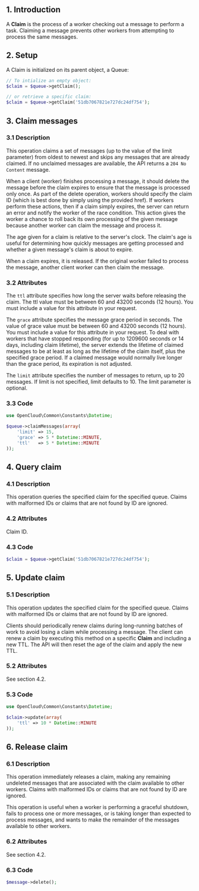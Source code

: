 ## 1. Introduction

A __Claim__ is the process of a worker checking out a message to perform a task. Claiming a message prevents other
workers from attempting to process the same messages.

## 2. Setup

A Claim is initialized on its parent object, a Queue:

```php
// To intialize an empty object:
$claim = $queue->getClaim();

// or retrieve a specific claim:
$claim = $queue->getClaim('51db7067821e727dc24df754');
```

## 3. Claim messages

### 3.1 Description

This operation claims a set of messages (up to the value of the limit parameter) from oldest to newest and skips any
messages that are already claimed. If no unclaimed messages are available, the API returns a `204 No Content` message.

When a client (worker) finishes processing a message, it should delete the message before the claim expires to ensure
that the message is processed only once. As part of the delete operation, workers should specify the claim ID (which is
best done by simply using the provided href). If workers perform these actions, then if a claim simply expires, the
server can return an error and notify the worker of the race condition. This action gives the worker a chance to roll
back its own processing of the given message because another worker can claim the message and process it.

The age given for a claim is relative to the server's clock. The claim's age is useful for determining how quickly
messages are getting processed and whether a given message's claim is about to expire.

When a claim expires, it is released. If the original worker failed to process the message, another client worker can
then claim the message.

### 3.2 Attributes

The `ttl` attribute specifies how long the server waits before releasing the claim. The ttl value must be between 60 and
43200 seconds (12 hours). You must include a value for this attribute in your request.

The `grace` attribute specifies the message grace period in seconds. The value of grace value must be between 60 and
43200 seconds (12 hours). You must include a value for this attribute in your request. To deal with workers that have
stopped responding (for up to 1209600 seconds or 14 days, including claim lifetime), the server extends the lifetime of
claimed messages to be at least as long as the lifetime of the claim itself, plus the specified grace period. If a
claimed message would normally live longer than the grace period, its expiration is not adjusted.

The `limit` attribute specifies the number of messages to return, up to 20 messages. If limit is not specified, limit
 defaults to 10. The limit parameter is optional.

### 3.3 Code

```php
use OpenCloud\Common\Constants\Datetime;

$queue->claimMessages(array(
    'limit' => 15,
    'grace' => 5 * Datetime::MINUTE,
    'ttl'   => 5 * Datetime::MINUTE
));
```

## 4. Query claim

### 4.1 Description

This operation queries the specified claim for the specified queue. Claims with malformed IDs or claims that are not
found by ID are ignored.

### 4.2 Attributes

Claim ID.

### 4.3 Code

```php
$claim = $queue->getClaim('51db7067821e727dc24df754');
```

## 5. Update claim

### 5.1 Description

This operation updates the specified claim for the specified queue. Claims with malformed IDs or claims that are not
found by ID are ignored.

Clients should periodically renew claims during long-running batches of work to avoid losing a claim while processing a
message. The client can renew a claim by executing this method on a specific __Claim__ and including a new TTL. The API
 will then reset the age of the claim and apply the new TTL.

### 5.2 Attributes

See section 4.2.

### 5.3 Code

```php
use OpenCloud\Common\Constants\Datetime;

$claim->update(array(
    'ttl' => 10 * Datetime::MINUTE
));
```

## 6. Release claim

### 6.1 Description

This operation immediately releases a claim, making any remaining undeleted messages that are associated with the
claim available to other workers. Claims with malformed IDs or claims that are not found by ID are ignored.

This operation is useful when a worker is performing a graceful shutdown, fails to process one or more messages, or is
taking longer than expected to process messages, and wants to make the remainder of the messages available to other workers.

### 6.2 Attributes

See section 4.2.

### 6.3 Code

```php
$message->delete();
```